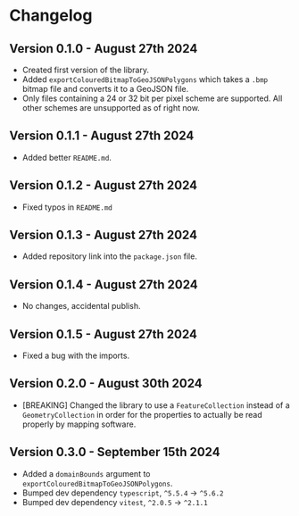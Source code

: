 # Changelog

## Version 0.1.0 - August 27th 2024

- Created first version of the library.
- Added `exportColouredBitmapToGeoJSONPolygons` which takes a `.bmp` bitmap file and converts it to a GeoJSON file.
- Only files containing a 24 or 32 bit per pixel scheme are supported. All other schemes are unsupported as of right now.

## Version 0.1.1 - August 27th 2024

- Added better `README.md`.

## Version 0.1.2 - August 27th 2024

- Fixed typos in `README.md`

## Version 0.1.3 - August 27th 2024

- Added repository link into the `package.json` file.

## Version 0.1.4 - August 27th 2024

- No changes, accidental publish.

## Version 0.1.5 - August 27th 2024

- Fixed a bug with the imports.

## Version 0.2.0 - August 30th 2024

- [BREAKING] Changed the library to use a `FeatureCollection` instead of a `GeometryCollection` in order for the properties to actually be read properly by mapping software.

## Version 0.3.0 - September 15th 2024

- Added a `domainBounds` argument to `exportColouredBitmapToGeoJSONPolygons`.
- Bumped dev dependency `typescript`, `^5.5.4` -> `^5.6.2`
- Bumped dev dependency `vitest`, `^2.0.5` -> `^2.1.1`